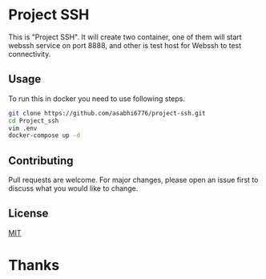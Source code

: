 # Project SSH
This is "Project SSH". It will create two container, one of them will start webssh service on port 8888, and other is test host for Webssh to test connectivity.

## Usage
To run this in docker you need to use following steps.

```bash
git clone https://github.com/asabhi6776/project-ssh.git
cd Project_ssh
vim .env
docker-compose up -d
```

## Contributing
Pull requests are welcome. For major changes, please open an issue first to discuss what you would like to change.

## License
[MIT](https://mit-license.org/)


# Thanks